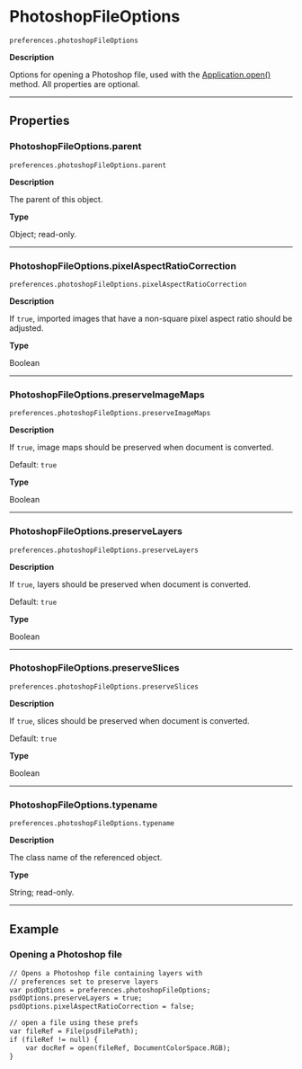 # PhotoshopFileOptions

`preferences.photoshopFileOptions`

**Description**

Options for opening a Photoshop file, used with the [Application.open()](Application.md#jsobjref-application-open) method. All properties are optional.

---

## Properties

### PhotoshopFileOptions.parent

`preferences.photoshopFileOptions.parent`

**Description**

The parent of this object.

**Type**

Object; read-only.

---

### PhotoshopFileOptions.pixelAspectRatioCorrection

`preferences.photoshopFileOptions.pixelAspectRatioCorrection`

**Description**

If `true`, imported images that have a non-square pixel aspect ratio should be adjusted.

**Type**

Boolean

---

### PhotoshopFileOptions.preserveImageMaps

`preferences.photoshopFileOptions.preserveImageMaps`

**Description**

If `true`, image maps should be preserved when document is converted.

Default: `true`

**Type**

Boolean

---

### PhotoshopFileOptions.preserveLayers

`preferences.photoshopFileOptions.preserveLayers`

**Description**

If `true`, layers should be preserved when document is converted.

Default: `true`

**Type**

Boolean

---

### PhotoshopFileOptions.preserveSlices

`preferences.photoshopFileOptions.preserveSlices`

**Description**

If `true`, slices should be preserved when document is converted.

Default: `true`

**Type**

Boolean

---

### PhotoshopFileOptions.typename

`preferences.photoshopFileOptions.typename`

**Description**

The class name of the referenced object.

**Type**

String; read-only.

---

## Example

### Opening a Photoshop file

```default
// Opens a Photoshop file containing layers with
// preferences set to preserve layers
var psdOptions = preferences.photoshopFileOptions;
psdOptions.preserveLayers = true;
psdOptions.pixelAspectRatioCorrection = false;

// open a file using these prefs
var fileRef = File(psdFilePath);
if (fileRef != null) {
    var docRef = open(fileRef, DocumentColorSpace.RGB);
}
```
